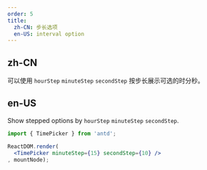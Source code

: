 ```yaml
---
order: 5
title:
  zh-CN: 步长选项
  en-US: interval option
---
```

## zh-CN

可以使用 `hourStep` `minuteStep` `secondStep` 按步长展示可选的时分秒。

## en-US

Show stepped options by `hourStep` `minuteStep` `secondStep`.

````jsx
import { TimePicker } from 'antd';

ReactDOM.render(
  <TimePicker minuteStep={15} secondStep={10} />
, mountNode);
````
